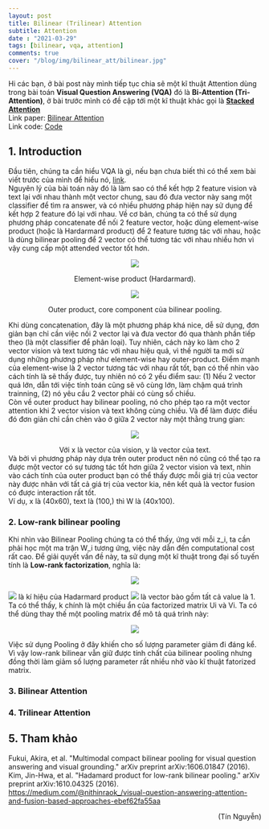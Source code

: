 ```yaml
---
layout: post
title: Bilinear (Trilinear) Attention
subtitle: Attention
date : "2021-03-29"
tags: [bilinear, vqa, attention]
comments: true
cover: "/blog/img/bilinear_att/bilinear.jpg"
---
```

Hi các bạn, ở bài post này mình tiếp tục chia sẽ một kĩ thuật Attention dùng trong bài toán <b>Visual Question Answering (VQA)</b> đó là <b>Bi-Attention (Tri-Attention)</b>, ở bài trước mình có đề cập tới một kĩ thuật khác gọi là <b>[Stacked Attention](https://ngthanhtin.github.io/blog/2021-02-01-stacked-attention-network/)</b><br/>
Link paper: [Bilinear Attention](https://arxiv.org/abs/1805.07932)<br/>
Link code: [Code](https://github.com/jnhwkim/ban-vqa)<br/>

## 1. Introduction
Đầu tiên, chúng ta cần hiểu VQA là gì, nếu bạn chưa biết thì có thể xem bài viết trước của mình để hiểu nó, [link](https://ngthanhtin.github.io/blog/2021-02-01-stacked-attention-network). <br/>
Nguyên lý của bài toán này đó là làm sao có thể kết hợp 2 feature vision và text lại với nhau thành một vector chung, sau đó đưa vector này sang một classifier để tìm ra answer, và có nhiều phương pháp hiện nay sử dụng để kết hợp 2 feature đó lại với nhau. Về cơ bản, chúng ta có thể sử dụng phương pháp concatenate để nối 2 feature vector, hoặc dùng element-wise product (hoặc là Hardarmard product) để 2 feature tương tác với nhau, hoặc là dùng bilinear pooling để 2 vector có thể tương tác với nhau nhiều hơn vì vậy cung cấp một attended vector tốt hơn. <br/>
<p align="center">
<img src="/blog/img/bilinear_att/hardarmard.png">
</p>
<div style="text-align: center">Element-wise product (Hardarmard).</div>

<p align="center">
<img src="/blog/img/bilinear_att/outer_product.png">
</p>
<div style="text-align: center">Outer product, core component của bilinear pooling.</div>

Khi dùng concatenation, đây là một phương pháp khá nice, dễ sử dụng, đơn giản bạn chỉ cần việc nối 2 vector lại và đưa vector đó qua thành phần tiếp theo (là một classifier để phân loại). Tuy nhiên, cách này ko làm cho 2 vector vision và text tương tác với nhau hiệu quả, vì thế người ta mới sử dụng những phương pháp như element-wise hay outer-product. 
Điểm mạnh của element-wise là 2 vector tương tác với nhau rất tốt, bạn có thể nhìn vào cách tính là sẽ thấy được, tuy nhiên nó có 2 yếu điểm sau: (1) Nếu 2 vector quá lớn, dẫn tới việc tính toán cũng sẽ vô cùng lớn, làm chậm quá trình trainning, (2) nó yêu cầu 2 vector phải có cùng số chiều. <br/>
Còn về outer product hay bilinear pooling, nó cho phép tạo ra một vector attention khi 2 vector vision và text không cùng chiều. Và để làm được điều đó đơn giản chỉ cần chèn vào ở giữa 2 vector này một thằng trung gian:<br/>
<p align="center">
  <img src="https://render.githubusercontent.com/render/math?math=z_{i} = x^{T}W_{i}y">
</p>
<div style="text-align: center">Với x là vector của vision, y là vector của text.</div>
Và bởi vì phương pháp này dựa trên outer product nên nó cũng có thể tạo ra được một vector có sự tương tác tốt hơn giữa 2 vector vision và text, nhìn vào cách tính của outer product bạn có thể thấy được mỗi giá trị của vector này được nhân với tất cả giá trị của vector kia, nên kết quả là vector fusion có được interaction rất tốt.<br/>
Ví dụ, x là (40x60), text là (100,) thì W là (40x100). <br/>

### 2. Low-rank bilinear pooling
Khi nhìn vào Bilinear Pooling chúng ta có thể thấy, ứng với mỗi z_i, ta cần phải học một ma trận W_i tương ứng, việc này dẫn đến computational cost rất cao. Để giải quyết vấn đề này, ta sử dụng một kĩ thuật trong đại số tuyến tính là <b>Low-rank factorization</b>, nghĩa là:<br/>
<p align="center">
  <img src="https://render.githubusercontent.com/render/math?math=z_{i} = x^{T}W_{i}y \approx x^{T}U_{i}V_{i}{T}y = \sum_{d=1}^{k}x^{T}u_{d}v_{d}{T}y = \mathbb{1}^{T}(U_{i}^{T}x \circ V_{i}^{T}y)">
</p>
<img src="https://render.githubusercontent.com/render/math?math=\circ"> là kí hiệu của Hadarmard product <img src="https://render.githubusercontent.com/render/math?math=\mathbb{1}"> là vector bào gồm tất cả value là 1. <br/>
Ta có thể thấy, k chính là một chiều ẩn của factorized matrix Ui và Vi. Ta có thể dùng thay thế một pooling matrix để mô tả quá trình này:<br/>
<p align="center">
  <img src="https://render.githubusercontent.com/render/math?math=z = P^{T}(U^{T}x \circ V^{T}y)">
</p>
Việc sử dụng Pooling ở đây khiến cho số lượng parameter giảm đi đáng kể. Vì vậy low-rank bilinear vẫn giữ được tính chất của bilinear pooling nhưng đồng thời làm giảm số lượng parameter rất nhiều nhờ vào kĩ thuật fatorized matrix.

### 3. Bilinear Attention

### 4. Trilinear Attention

## 5. Tham khảo
Fukui, Akira, et al. "Multimodal compact bilinear pooling for visual question answering and visual grounding." arXiv preprint arXiv:1606.01847 (2016).<br/>
Kim, Jin-Hwa, et al. "Hadamard product for low-rank bilinear pooling." arXiv preprint arXiv:1610.04325 (2016).<br/>
https://medium.com/@nithinraok_/visual-question-answering-attention-and-fusion-based-approaches-ebef62fa55aa <br/>

<div style="text-align: right"> (Tín Nguyễn) </div>
